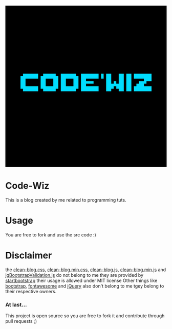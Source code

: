 ![logo](logo.png)
# Code-Wiz
This is a blog created by me related to programming tuts.

# Usage
You are free to fork and use the src code :)

# Disclaimer
the [clean-blog.css](/static/css/clean-blog.css), [clean-blog.min.css](/static/clean-blog.min.css), [clean-blog.js](/static/js/clean-blog.js), [clean-blog.min.js](/static/clean-blog.min.js) and [jqBootstrapValidation.js](/static/js/jqBootstrapValidation.js)
do not belong to me they are provided by [startbootstrap](https://startbootstrap.com)
their usage is allowed under MIT license
Other things like [bootstrap](/static/vendor/bootstrap/), [fontawesome](/static/vendor/fontawesome/) and [jQuery](/static/vendor/jQuery/) also don't belong to me tgey belong to their respective owners.

### At last...
This project is open source so you are free to fork it and contribute through pull requests ;)
